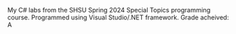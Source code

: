 My C# labs from the SHSU Spring 2024 Special Topics programming course. 
Programmed using Visual Studio/.NET framework.
Grade acheived: A
